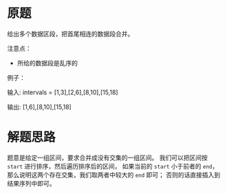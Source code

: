 # 原题
给出多个数据区段，把首尾相连的数据段合并。

注意点：

  - 所给的数据段是乱序的

例子：

输入: intervals = [1,3],[2,6],[8,10],[15,18]

输出: [1,6],[8,10],[15,18]

# 解题思路
题意是给定一组区间，要求合并成没有交集的一组区间。
我们可以把区间按 `start` 进行排序，然后遍历排序后的区间，
如果当前的 `start` 小于前者的 `end`，那么说明这两个存在交集，我们取两者中较大的 `end` 即可；
否则的话直接插入到结果序列中即可。
